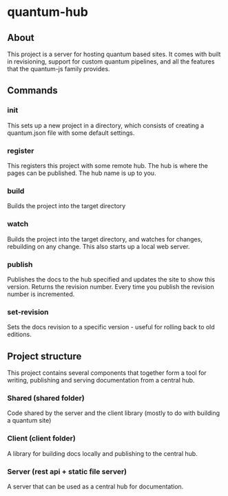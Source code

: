 # quantum-hub

## About

This project is a server for hosting quantum based sites. It comes with built in revisioning, support for custom quantum pipelines, and all the features that the quantum-js family provides.



## Commands

### init

This sets up a new project in a directory, which consists of creating a quantum.json file with some default settings.

### register <hub-name> <hub-url>

This registers this project with some remote hub. The hub is where the pages can be published. The hub name is up to you.

### build

Builds the project into the target directory

### watch

Builds the project into the target directory, and watches for changes, rebuilding on any change. This also starts up a local web server.

### publish <hub-name>

Publishes the docs to the hub specified and updates the site to show this version. Returns the revision number. Every time you publish the revision number is incremented.

### set-revision <hub-name> <revision-number>

Sets the docs revision to a specific version - useful for rolling back to old editions.



## Project structure

This project contains several components that together form a tool for writing, publishing and serving documentation from a central hub.

### Shared (shared folder)

Code shared by the server and the client library (mostly to do with building a quantum site)

### Client (client folder)

A library for building docs locally and publishing to the central hub.

### Server (rest api + static file server)

A server that can be used as a central hub for documentation.
